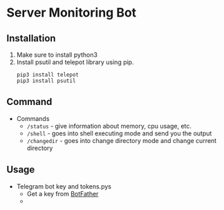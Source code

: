 # Server Monitoring Bot
## Installation
1. Make sure to install python3
2. Install psutil and telepot library using pip.
    ```
    pip3 install telepot
    pip3 install psutil
    ```
## Command
* Commands
  * `/status` - give information about memory, cpu usage, etc.
  * `/shell`  - goes into shell executing mode and send you the output
  * `/changedir` - goes into change directory mode and change current directory

## Usage
* Telegram bot key and tokens.pys
  * Get a key from [BotFather](https://telegram.me/BotFather)
  *


